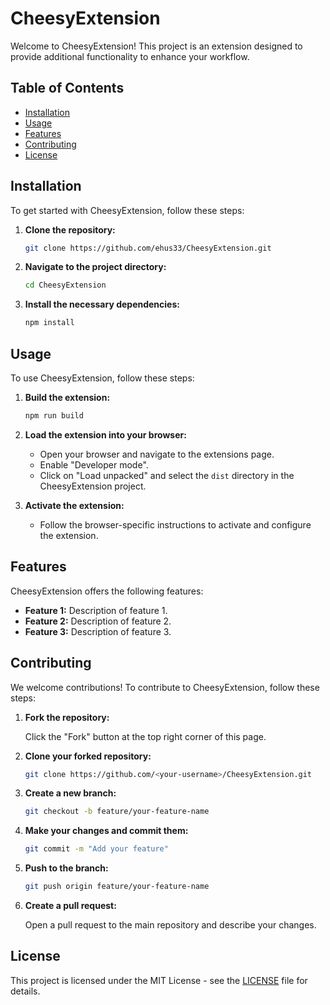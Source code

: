 # CheesyExtension

Welcome to CheesyExtension! This project is an extension designed to provide additional functionality to enhance your workflow.

## Table of Contents

- [Installation](#installation)
- [Usage](#usage)
- [Features](#features)
- [Contributing](#contributing)
- [License](#license)

## Installation

To get started with CheesyExtension, follow these steps:

1. **Clone the repository:**

    ```sh
    git clone https://github.com/ehus33/CheesyExtension.git
    ```

2. **Navigate to the project directory:**

    ```sh
    cd CheesyExtension
    ```

3. **Install the necessary dependencies:**

    ```sh
    npm install
    ```

## Usage

To use CheesyExtension, follow these steps:

1. **Build the extension:**

    ```sh
    npm run build
    ```

2. **Load the extension into your browser:**

    - Open your browser and navigate to the extensions page.
    - Enable "Developer mode".
    - Click on "Load unpacked" and select the `dist` directory in the CheesyExtension project.

3. **Activate the extension:**

    - Follow the browser-specific instructions to activate and configure the extension.

## Features

CheesyExtension offers the following features:

- **Feature 1:** Description of feature 1.
- **Feature 2:** Description of feature 2.
- **Feature 3:** Description of feature 3.

## Contributing

We welcome contributions! To contribute to CheesyExtension, follow these steps:

1. **Fork the repository:**

    Click the "Fork" button at the top right corner of this page.

2. **Clone your forked repository:**

    ```sh
    git clone https://github.com/<your-username>/CheesyExtension.git
    ```

3. **Create a new branch:**

    ```sh
    git checkout -b feature/your-feature-name
    ```

4. **Make your changes and commit them:**

    ```sh
    git commit -m "Add your feature"
    ```

5. **Push to the branch:**

    ```sh
    git push origin feature/your-feature-name
    ```

6. **Create a pull request:**

    Open a pull request to the main repository and describe your changes.

## License

This project is licensed under the MIT License - see the [LICENSE](LICENSE) file for details.

